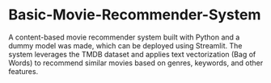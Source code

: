 # Basic-Movie-Recommender-System

A content-based movie recommender system built with Python and a dummy model was made, which can be deployed using Streamlit. The system leverages the TMDB dataset and applies text vectorization (Bag of Words) to recommend similar movies based on genres, keywords, and other features.

